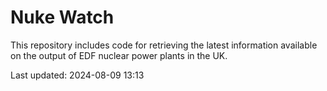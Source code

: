 # Nuke Watch

This repository includes code for retrieving the latest information available on the output of EDF nuclear power plants in the UK.

Last updated: 2024-08-09 13:13
